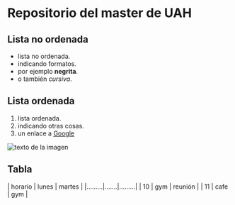 # Repositorio del master de UAH

## Lista no ordenada

- lista no ordenada.
- indicando formatos.
- por ejemplo **negrita**.
- o también *cursiva*.

## Lista ordenada

1. lista ordenada.
1. indicando otras cosas.
1. un enlace a [Google](http://www.google.com)

![texto de la imagen](https://previews.123rf.com/images/in8finity/in8finity1512/in8finity151200029/49359008-big-data-y-el-icono-tecnolog%C3%ADa-net-ilustraci%C3%B3n-vectorial.jpg)

## Tabla

| horario | lunes | martes  |
|.........|.......|.........|
| 10      | gym   | reunión |
| 11      | cafe  | gym     |